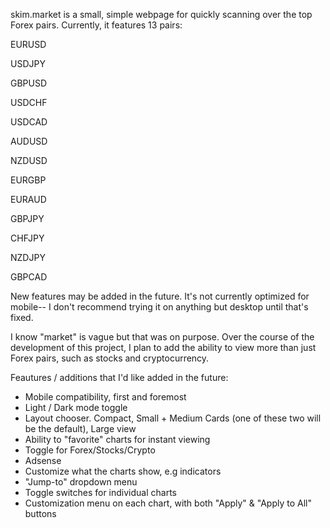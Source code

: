 skim.market is a small, simple webpage for quickly scanning over the top Forex pairs. Currently, it features 13 pairs: 

EURUSD

USDJPY

GBPUSD

USDCHF

USDCAD

AUDUSD

NZDUSD

EURGBP

EURAUD

GBPJPY

CHFJPY

NZDJPY

GBPCAD

New features may be added in the future. It's not currently optimized for mobile-- I don't recommend trying it on 
anything but desktop until that's fixed. 

I know "market" is vague but that was on purpose. Over the course of the development of this project, I plan to add 
the ability to view more than just Forex pairs, such as stocks and cryptocurrency. 

Feautures / additions that I'd like added in the future: 
 - Mobile compatibility, first and foremost
 - Light / Dark mode toggle
 - Layout chooser. Compact, Small + Medium Cards (one of these two will be the default), Large view
 - Ability to "favorite" charts for instant viewing 
 - Toggle for Forex/Stocks/Crypto
 - Adsense
 - Customize what the charts show, e.g indicators
 - "Jump-to" dropdown menu
 - Toggle switches for individual charts
 - Customization menu on each chart, with both "Apply" & "Apply to All" buttons
 
